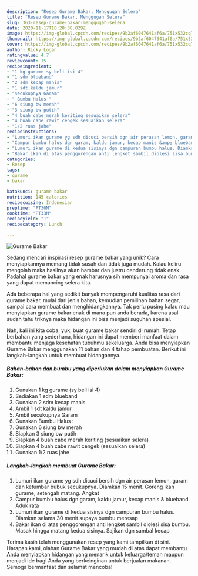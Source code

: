 ```yaml
---
description: "Resep Gurame Bakar, Menggugah Selera"
title: "Resep Gurame Bakar, Menggugah Selera"
slug: 363-resep-gurame-bakar-menggugah-selera
date: 2020-11-17T10:28:38.029Z
image: https://img-global.cpcdn.com/recipes/9b2af6047641af6a/751x532cq70/gurame-bakar-foto-resep-utama.jpg
thumbnail: https://img-global.cpcdn.com/recipes/9b2af6047641af6a/751x532cq70/gurame-bakar-foto-resep-utama.jpg
cover: https://img-global.cpcdn.com/recipes/9b2af6047641af6a/751x532cq70/gurame-bakar-foto-resep-utama.jpg
author: Ricky Logan
ratingvalue: 4.7
reviewcount: 15
recipeingredient:
- "1 kg gurame sy beli isi 4"
- "1 sdm blueband"
- "2 sdm kecap manis"
- "1 sdt kaldu jamur"
- "secukupnya Garam"
- " Bumbu Halus "
- "6 siung bw merah"
- "3 siung bw putih"
- "4 buah cabe merah keriting sesuaikan selera"
- "4 buah cabe rawit cengek sesuaikan selera"
- "1/2 ruas jahe"
recipeinstructions:
- "Lumuri ikan gurame yg sdh dicuci bersih dgn air perasan lemon, garam dan ketumbar bubuk secukupnya. Diamkan 15 menit. Goreng ikan gurame, setengah matang. Angkat"
- "Campur bumbu halus dgn garam, kaldu jamur, kecap manis &amp; blueband. Aduk rata"
- "Lumuri ikan gurame di kedua sisinya dgn campuran bumbu halus. Diamkan selama 30 menit supaya bumbu meresap"
- "Bakar ikan di atas penggorengan anti lengket sambil diolesi sisa bumbu. Masak hingga matang kedua sisinya. Sajikan dgn sambal kecap"
categories:
- Resep
tags:
- gurame
- bakar

katakunci: gurame bakar 
nutrition: 145 calories
recipecuisine: Indonesian
preptime: "PT30M"
cooktime: "PT33M"
recipeyield: "1"
recipecategory: Lunch

---
```



![Gurame Bakar](https://img-global.cpcdn.com/recipes/9b2af6047641af6a/751x532cq70/gurame-bakar-foto-resep-utama.jpg)

Sedang mencari inspirasi resep gurame bakar yang unik? Cara menyiapkannya memang tidak susah dan tidak juga mudah. Kalau keliru mengolah maka hasilnya akan hambar dan justru cenderung tidak enak. Padahal gurame bakar yang enak harusnya sih mempunyai aroma dan rasa yang dapat memancing selera kita.

Ada beberapa hal yang sedikit banyak mempengaruhi kualitas rasa dari gurame bakar, mulai dari jenis bahan, kemudian pemilihan bahan segar, sampai cara membuat dan menghidangkannya. Tak perlu pusing kalau mau menyiapkan gurame bakar enak di mana pun anda berada, karena asal sudah tahu triknya maka hidangan ini bisa menjadi suguhan spesial.




Nah, kali ini kita coba, yuk, buat gurame bakar sendiri di rumah. Tetap berbahan yang sederhana, hidangan ini dapat memberi manfaat dalam membantu menjaga kesehatan tubuhmu sekeluarga. Anda bisa menyiapkan Gurame Bakar menggunakan 11 bahan dan 4 tahap pembuatan. Berikut ini langkah-langkah untuk membuat hidangannya.

<!--inarticleads1-->

##### Bahan-bahan dan bumbu yang diperlukan dalam menyiapkan Gurame Bakar:

1. Gunakan 1 kg gurame (sy beli isi 4)
1. Sediakan 1 sdm blueband
1. Gunakan 2 sdm kecap manis
1. Ambil 1 sdt kaldu jamur
1. Ambil secukupnya Garam
1. Gunakan  Bumbu Halus :
1. Gunakan 6 siung bw merah
1. Siapkan 3 siung bw putih
1. Siapkan 4 buah cabe merah keriting (sesuaikan selera)
1. Siapkan 4 buah cabe rawit cengek (sesuaikan selera)
1. Gunakan 1/2 ruas jahe




<!--inarticleads2-->

##### Langkah-langkah membuat Gurame Bakar:

1. Lumuri ikan gurame yg sdh dicuci bersih dgn air perasan lemon, garam dan ketumbar bubuk secukupnya. Diamkan 15 menit. Goreng ikan gurame, setengah matang. Angkat
1. Campur bumbu halus dgn garam, kaldu jamur, kecap manis &amp; blueband. Aduk rata
1. Lumuri ikan gurame di kedua sisinya dgn campuran bumbu halus. Diamkan selama 30 menit supaya bumbu meresap
1. Bakar ikan di atas penggorengan anti lengket sambil diolesi sisa bumbu. Masak hingga matang kedua sisinya. Sajikan dgn sambal kecap




Terima kasih telah menggunakan resep yang kami tampilkan di sini. Harapan kami, olahan Gurame Bakar yang mudah di atas dapat membantu Anda menyiapkan hidangan yang menarik untuk keluarga/teman maupun menjadi ide bagi Anda yang berkeinginan untuk berjualan makanan. Semoga bermanfaat dan selamat mencoba!
